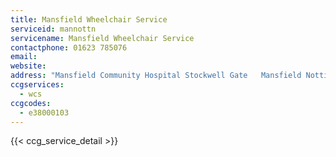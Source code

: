 ```yaml
---
title: Mansfield Wheelchair Service
serviceid: mannottn
servicename: Mansfield Wheelchair Service
contactphone: 01623 785076
email: 
website: 
address: "Mansfield Community Hospital Stockwell Gate   Mansfield Nottinghamshire NG18 5QJ"
ccgservices:
  - wcs
ccgcodes:
  - e38000103
---
```


{{< ccg_service_detail >}}
